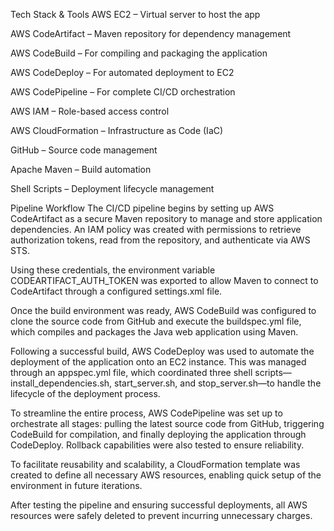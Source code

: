 Tech Stack & Tools
AWS EC2 – Virtual server to host the app

AWS CodeArtifact – Maven repository for dependency management

AWS CodeBuild – For compiling and packaging the application

AWS CodeDeploy – For automated deployment to EC2

AWS CodePipeline – For complete CI/CD orchestration

AWS IAM – Role-based access control

AWS CloudFormation – Infrastructure as Code (IaC)

GitHub – Source code management

Apache Maven – Build automation

Shell Scripts – Deployment lifecycle management

Pipeline Workflow
The CI/CD pipeline begins by setting up AWS CodeArtifact as a secure Maven repository to manage and store application dependencies. An IAM policy was created with permissions to retrieve authorization tokens, read from the repository, and authenticate via AWS STS.

Using these credentials, the environment variable CODEARTIFACT_AUTH_TOKEN was exported to allow Maven to connect to CodeArtifact through a configured settings.xml file.

Once the build environment was ready, AWS CodeBuild was configured to clone the source code from GitHub and execute the buildspec.yml file, which compiles and packages the Java web application using Maven.

Following a successful build, AWS CodeDeploy was used to automate the deployment of the application onto an EC2 instance. This was managed through an appspec.yml file, which coordinated three shell scripts—install_dependencies.sh, start_server.sh, and stop_server.sh—to handle the lifecycle of the deployment process.

To streamline the entire process, AWS CodePipeline was set up to orchestrate all stages: pulling the latest source code from GitHub, triggering CodeBuild for compilation, and finally deploying the application through CodeDeploy. Rollback capabilities were also tested to ensure reliability.

To facilitate reusability and scalability, a CloudFormation template was created to define all necessary AWS resources, enabling quick setup of the environment in future iterations.

After testing the pipeline and ensuring successful deployments, all AWS resources were safely deleted to prevent incurring unnecessary charges.


